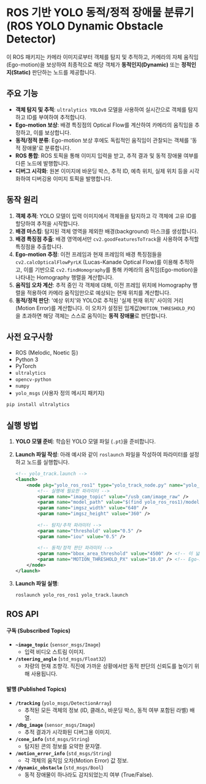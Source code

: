# ROS 기반 YOLO 동적/정적 장애물 분류기 (ROS YOLO Dynamic Obstacle Detector)

이 ROS 패키지는 카메라 이미지로부터 객체를 탐지 및 추적하고, 카메라의 자체 움직임(Ego-motion)을 보상하여 최종적으로 해당 객체가 **동적인지(Dynamic)** 또는 **정적인지(Static)** 판단하는 노드를 제공합니다.

## 주요 기능

- **객체 탐지 및 추적**: `ultralytics YOLOv8` 모델을 사용하여 실시간으로 객체를 탐지하고 ID를 부여하여 추적합니다.
- **Ego-motion 보상**: 배경 특징점의 Optical Flow를 계산하여 카메라의 움직임을 추정하고, 이를 보상합니다.
- **동적/정적 분류**: Ego-motion 보상 후에도 독립적인 움직임이 관찰되는 객체를 '동적 장애물'로 분류합니다.
- **ROS 통합**: ROS 토픽을 통해 이미지 입력을 받고, 추적 결과 및 동적 장애물 여부를 다른 노드에 발행합니다.
- **디버그 시각화**: 원본 이미지에 바운딩 박스, 추적 ID, 예측 위치, 실제 위치 등을 시각화하여 디버깅용 이미지 토픽을 발행합니다.

## 동작 원리

1.  **객체 추적**: YOLO 모델이 입력 이미지에서 객체들을 탐지하고 각 객체에 고유 ID를 할당하여 추적을 시작합니다.
2.  **배경 마스킹**: 탐지된 객체 영역을 제외한 배경(background) 마스크를 생성합니다.
3.  **배경 특징점 추출**: 배경 영역에서만 `cv2.goodFeaturesToTrack`을 사용하여 추적할 특징점을 추출합니다.
4.  **Ego-motion 추정**: 이전 프레임과 현재 프레임의 배경 특징점들을 `cv2.calcOpticalFlowPyrLK` (Lucas-Kanade Optical Flow)를 이용해 추적하고, 이를 기반으로 `cv2.findHomography`를 통해 카메라의 움직임(Ego-motion)을 나타내는 Homography 행렬을 계산합니다.
5.  **움직임 오차 계산**: 추적 중인 각 객체에 대해, 이전 프레임 위치에 Homography 행렬을 적용하여 카메라 움직임만으로 예상되는 현재 위치를 계산합니다.
6.  **동적/정적 판단**: '예상 위치'와 YOLO로 추적된 '실제 현재 위치' 사이의 거리(Motion Error)를 계산합니다. 이 오차가 설정된 임계값(`MOTION_THRESHOLD_PX`)을 초과하면 해당 객체는 스스로 움직이는 **동적 장애물**로 판단합니다.

## 사전 요구사항

- ROS (Melodic, Noetic 등)
- Python 3
- PyTorch
- `ultralytics`
- `opencv-python`
- `numpy`
- `yolo_msgs` (사용자 정의 메시지 패키지)

```bash
pip install ultralytics
```

## 실행 방법

1.  **YOLO 모델 준비**: 학습된 YOLO 모델 파일 (`.pt`)을 준비합니다.
2.  **Launch 파일 작성**: 아래 예시와 같이 `roslaunch` 파일을 작성하여 파라미터를 설정하고 노드를 실행합니다.

    ```xml
    <!-- yolo_track.launch -->
    <launch>
        <node pkg="yolo_ros_ros1" type="yolo_track_node.py" name="yolo_track_node" output="screen">
            <!-- 실행에 필요한 파라미터 -->
            <param name="image_topic" value="/usb_cam/image_raw" />
            <param name="model_path" value="$(find yolo_ros_ros1)/models/best.pt" />
            <param name="imgsz_width" value="640" />
            <param name="imgsz_height" value="360" />
            
            <!-- 탐지/추적 파라미터 -->
            <param name="threshold" value="0.5" />
            <param name="iou" value="0.5" />
            
            <!-- 동적/정적 판단 파라미터 -->
            <param name="bbox_area_threshold" value="4500" /> <!-- 이 넓이 이상인 객체만 동적 판단 수행 -->
            <param name="MOTION_THRESHOLD_PX" value="10.0" /> <!-- Ego-motion 보상 후 이 픽셀 이상 움직이면 동적으로 판단 -->
        </node>
    </launch>
    ```

3.  **Launch 파일 실행**:
    ```bash
    roslaunch yolo_ros_ros1 yolo_track.launch
    ```

## ROS API

#### 구독 (Subscribed Topics)

-   **`~image_topic`** (`sensor_msgs/Image`)
    -   입력 비디오 스트림 이미지.
-   **`/steering_angle`** (`std_msgs/Float32`)
    -   차량의 현재 조향각. 직진에 가까운 상황에서만 동적 판단의 신뢰도를 높이기 위해 사용됩니다.

#### 발행 (Published Topics)

-   **`/tracking`** (`yolo_msgs/DetectionArray`)
    -   추적된 모든 객체의 정보 (ID, 클래스, 바운딩 박스, 동적 여부 포함된 라벨) 배열.
-   **`/dbg_image`** (`sensor_msgs/Image`)
    -   추적 결과가 시각화된 디버그용 이미지.
-   **`/cone_info`** (`std_msgs/String`)
    -   탐지된 콘의 정보를 요약한 문자열.
-   **`/motion_error_info`** (`std_msgs/String`)
    -   각 객체의 움직임 오차(Motion Error) 값 정보.
-   **`/dynamic_obstacle`** (`std_msgs/Bool`)
    -   동적 장애물이 하나라도 감지되었는지 여부 (True/False).
